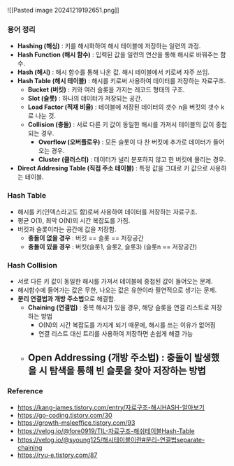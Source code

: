 ![[Pasted image 20241219192651.png]]

### 용어 정리
- **Hashing (해싱)** : 키를 해시화하여 해시 테이블에 저장하는 일련의 과정.
- **Hash Function (해시 함수)** : 입력된 값을 일련의 연산을 통해 해시로 바꿔주는 함수.
- **Hash (해시)** : 해시 함수를 통해 나온 값. 해시 테이블에서 키로써 자주 쓰임.
- **Hash Table (해시 테이블)** : 해시를 키로써 사용하여 데이터를 저장하는 자료구조.
	- **Bucket (버킷)** : 키와 여러 슬롯을 가지는 레코드 형태의 구조.
	- **Slot (슬롯)** : 하나의 데이터가 저장되는 공간.
	- **Load Factor (적재 비율)** : 테이블에 저장된 데이터의 갯수 n을 버킷의 갯수 k로 나눈 것.
	- **Collision (충돌)** : 서로 다른 키 값이 동일한 해시를 가져서 테이블의 값이 중첩되는 경우.
		- **Overflow (오버플로우)** : 모든 슬롯이 다 찬 버킷에 추가로 데이터가 들어오는 경우.
		- **Cluster (클러스터)** : 데이터가 널리 분포하지 않고 한 버킷에 몰리는 경우.
- **Direct Addresing Table (직접 주소 테이블)** : 특정 값을 그대로 키 값으로 사용하는 테이블.
### Hash Table
- 해시를 키(인덱스라고도 함)로써 사용하여 데이터를 저장하는 자료구조.
- 평균 O(1), 최악 O(N)의 시간 복잡도를 가짐.
- 버킷과 슬롯이라는 공간에 값을 저장함.
	- **충돌이 없을 경우** : 버킷 == 슬롯 == 저장공간
	- **충돌이 있을 경우** : 버킷(슬롯1, 슬롯2, 슬롯3) (슬롯n == 저장공간)
### Hash Collision
- 서로 다른 키 값이 동일한 해시를 가져서 테이블에 중첩된 값이 들어오는 문제.
- 해시함수에 들어가는 값은 무한, 나오는 값은 유한이라 필연적으로 생기는 문제.
- **분리 연결법과 개방 주소법**으로 해결함.
	- **Chaining (연결법)** : 중복 해시가 있을 경우, 해당 슬롯을 연결 리스트로 저장하는 방법
		- O(N)의 시간 복잡도를 가지게 되기 때문에, 해시를 쓰는 이유가 없어짐
		- 연결 리스트 대신 트리를 사용하여 저장하면 손쉽게 해결 가능
	- **Open Addressing (개방 주소법)** : 충돌이 발생했을 시 탐색을 통해 빈 슬롯을 찾아 저장하는 방법
		- 

### Reference
- https://kang-james.tistory.com/entry/자료구조-해시HASH-알아보기
- https://go-coding.tistory.com/30
- https://growth-msleeffice.tistory.com/93
- https://velog.io/@fore0919/TIL-자료구조-해쉬테이블Hash-Table
- https://velog.io/@syoung125/해시테이블이란#분리-연결법separate-chaining
- https://ryu-e.tistory.com/87